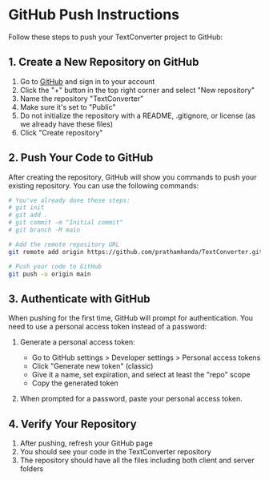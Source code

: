 # GitHub Push Instructions

Follow these steps to push your TextConverter project to GitHub:

## 1. Create a New Repository on GitHub

1. Go to [GitHub](https://github.com) and sign in to your account
2. Click the "+" button in the top right corner and select "New repository"
3. Name the repository "TextConverter"
4. Make sure it's set to "Public"
5. Do not initialize the repository with a README, .gitignore, or license (as we already have these files)
6. Click "Create repository"

## 2. Push Your Code to GitHub

After creating the repository, GitHub will show you commands to push your existing repository. You can use the following commands:

```bash
# You've already done these steps:
# git init
# git add .
# git commit -m "Initial commit"
# git branch -M main

# Add the remote repository URL
git remote add origin https://github.com/prathamhanda/TextConverter.git

# Push your code to GitHub
git push -u origin main
```

## 3. Authenticate with GitHub

When pushing for the first time, GitHub will prompt for authentication. You need to use a personal access token instead of a password:

1. Generate a personal access token:
   - Go to GitHub settings > Developer settings > Personal access tokens
   - Click "Generate new token" (classic)
   - Give it a name, set expiration, and select at least the "repo" scope
   - Copy the generated token

2. When prompted for a password, paste your personal access token.

## 4. Verify Your Repository

1. After pushing, refresh your GitHub page
2. You should see your code in the TextConverter repository
3. The repository should have all the files including both client and server folders 